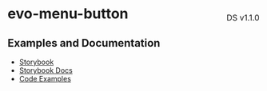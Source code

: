 <h1 style='display: flex; justify-content: space-between; align-items: center;'>
    <span>
        evo-menu-button
    </span>
    <span style='font-weight: normal; font-size: medium; margin-bottom: -15px;'>
        DS v1.1.0
    </span>
</h1>

## Examples and Documentation

- [Storybook](https://ebay.github.io/evo-web/ebayui-core/?path=/story/buttons-evo-menu-button)
- [Storybook Docs](https://ebay.github.io/evo-web/ebayui-core/?path=/docs/buttons-evo-menu-button)
- [Code Examples](https://github.com/eBay/evo-web/tree/main/packages/ebayui-core/src/components/evo-menu-button/examples)
